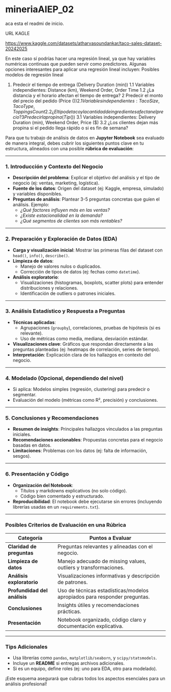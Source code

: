# mineriaAIEP_02

aca esta el readmi de inicio.


URL KAGLE

https://www.kaggle.com/datasets/atharvasoundankar/taco-sales-dataset-20242025


En este caso sí podrías hacer una regresión lineal, ya que hay variables numéricas continuas que pueden servir como predictores. Algunas opciones interesantes para aplicar una regresión lineal incluyen:
Posibles modelos de regresión lineal
1. Predecir el tiempo de entrega (Delivery Duration (min))
1.1 	Variables independientes: Distance (km), Weekend Order, Order Time
1.2 	¿La distancia y el horario afectan el tiempo de entrega?
2	Predecir el monto del precio del pedido (Price ($))
2.1	Variables independientes: Taco Size, Taco Type, Toppings Count
2.2	¿El tipo de taco y la cantidad de ingredientes afectan el precio?
3	Predecir la propina (Tip ($))
3.1	Variables independientes: Delivery Duration (min), Weekend Order, Price ($)
3.2	¿Los clientes dejan más propina si el pedido llega rápido o si es fin de semana?



Para que tu trabajo de análisis de datos en **Jupyter Notebook** sea evaluado de manera integral, debes cubrir los siguientes puntos clave en tu estructura, alineados con una posible **rúbrica de evaluación**:

---

### **1. Introducción y Contexto del Negocio**
   - **Descripción del problema**: Explicar el objetivo del análisis y el tipo de negocio (ej: ventas, marketing, logística).
   - **Fuente de los datos**: Origen del dataset (ej: Kaggle, empresa, simulado) y variables disponibles.
   - **Preguntas de análisis**: Plantear 3-5 preguntas concretas que guíen el análisis. Ejemplo:
     - *¿Qué factores influyen más en las ventas?*
     - *¿Existe estacionalidad en la demanda?*
     - *¿Qué segmentos de clientes son más rentables?*

---

### **2. Preparación y Exploración de Datos (EDA)**
   - **Carga y visualización inicial**: Mostrar las primeras filas del dataset con `head()`, `info()`, `describe()`.
   - **Limpieza de datos**:
     - Manejo de valores nulos o duplicados.
     - Corrección de tipos de datos (ej: fechas como `datetime`).
   - **Análisis exploratorio**:
     - Visualizaciones (histogramas, boxplots, scatter plots) para entender distribuciones y relaciones.
     - Identificación de outliers o patrones iniciales.

---

### **3. Análisis Estadístico y Respuesta a Preguntas**
   - **Técnicas aplicadas**:
     - Agrupaciones (`groupby`), correlaciones, pruebas de hipótesis (si es relevante).
     - Uso de métricas como media, mediana, desviación estándar.
   - **Visualizaciones clave**: Gráficos que respondan directamente a las preguntas planteadas (ej: heatmaps de correlación, series de tiempo).
   - **Interpretación**: Explicación clara de los hallazgos en contexto del negocio.

---

### **4. Modelado (Opcional, dependiendo del nivel)**
   - Si aplica: Modelos simples (regresión, clustering) para predecir o segmentar.
   - Evaluación del modelo (métricas como R², precisión) y conclusiones.

---

### **5. Conclusiones y Recomendaciones**
   - **Resumen de insights**: Principales hallazgos vinculados a las preguntas iniciales.
   - **Recomendaciones accionables**: Propuestas concretas para el negocio basadas en datos.
   - **Limitaciones**: Problemas con los datos (ej: falta de información, sesgos).

---

### **6. Presentación y Código**
   - **Organización del Notebook**:
     - Títulos y markdowns explicativos (no solo código).
     - Código bien comentado y estructurado.
   - **Reproducibilidad**: El notebook debe ejecutarse sin errores (incluyendo librerías usadas en un `requirements.txt`).

---

### **Posibles Criterios de Evaluación en una Rúbrica**
| **Categoría**               | **Puntos a Evaluar**                                                                 |
|-----------------------------|-------------------------------------------------------------------------------------|
| **Claridad de preguntas**    | Preguntas relevantes y alineadas con el negocio.                                    |
| **Limpieza de datos**       | Manejo adecuado de missing values, outliers y transformaciones.                    |
| **Análisis exploratorio**   | Visualizaciones informativas y descripción de patrones.                            |
| **Profundidad del análisis**| Uso de técnicas estadísticas/modelos apropiados para responder preguntas.          |
| **Conclusiones**            | Insights útiles y recomendaciones prácticas.                                        |
| **Presentación**            | Notebook organizado, código claro y documentación explicativa.                     |

---

### **Tips Adicionales**
- Usa librerías como `pandas`, `matplotlib/seaborn`, y `scipy/statsmodels`.
- Incluye un **README** si entregas archivos adicionales.
- Si es un equipo, define roles (ej: uno para EDA, otro para modelado).

¡Este esquema asegurará que cubras todos los aspectos esenciales para un análisis profesional!
